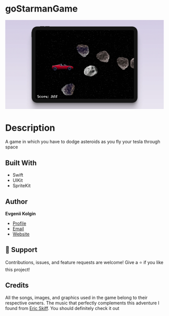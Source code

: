 # goStarmanGame
![alt text](/screenshot.webp)
# Description
A game in which you have to dodge asteroids as you fly your tesla through space

## Built With
- Swift
- UIKit
- SpriteKit

## Author
**Evgenii Kolgin**

- [Profile](https://github.com/Colgates "Evgenii Kolgin")
- [Email](mailto:kolgin.ev@gmail.com?subject=Hi% "Hi!")
- [Website](https://evgeniikolgin.ru "Welcome")

## 🤝 Support
Contributions, issues, and feature requests are welcome!
Give a ⭐️ if you like this project!

## Credits
All the songs, images, and graphics used in the game belong to their respective owners.
The music that perfectly complements this adventure I found from [Eric Skiff](https://ericskiff.com/music/). You should definitely check it out
